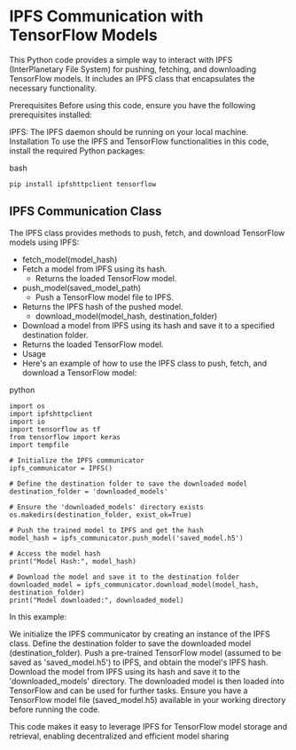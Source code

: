 # IPFS Communication with TensorFlow Models
This Python code provides a simple way to interact with IPFS (InterPlanetary File System) for pushing, fetching, and downloading TensorFlow models. It includes an IPFS class that encapsulates the necessary functionality.

Prerequisites
Before using this code, ensure you have the following prerequisites installed:

IPFS: The IPFS daemon should be running on your local machine.
Installation
To use the IPFS and TensorFlow functionalities in this code, install the required Python packages:

bash
```
pip install ipfshttpclient tensorflow
```
## IPFS Communication Class
The IPFS class provides methods to push, fetch, and download TensorFlow models using IPFS:

* fetch_model(model_hash)
* Fetch a model from IPFS using its hash.
  * Returns the loaded TensorFlow model.
* push_model(saved_model_path)
  * Push a TensorFlow model file to IPFS.
* Returns the IPFS hash of the pushed model.
  * download_model(model_hash, destination_folder)
* Download a model from IPFS using its hash and save it to a specified destination folder.
* Returns the loaded TensorFlow model.
* Usage
* Here's an example of how to use the IPFS class to push, fetch, and download a TensorFlow model:

python
```Copy code
import os
import ipfshttpclient
import io
import tensorflow as tf
from tensorflow import keras
import tempfile

# Initialize the IPFS communicator
ipfs_communicator = IPFS()

# Define the destination folder to save the downloaded model
destination_folder = 'downloaded_models'

# Ensure the 'downloaded_models' directory exists
os.makedirs(destination_folder, exist_ok=True)

# Push the trained model to IPFS and get the hash
model_hash = ipfs_communicator.push_model('saved_model.h5')

# Access the model hash
print("Model Hash:", model_hash)

# Download the model and save it to the destination folder
downloaded_model = ipfs_communicator.download_model(model_hash, destination_folder)
print("Model downloaded:", downloaded_model)
```
In this example:

We initialize the IPFS communicator by creating an instance of the IPFS class.
Define the destination folder to save the downloaded model (destination_folder).
Push a pre-trained TensorFlow model (assumed to be saved as 'saved_model.h5') to IPFS, and obtain the model's IPFS hash.
Download the model from IPFS using its hash and save it to the 'downloaded_models' directory.
The downloaded model is then loaded into TensorFlow and can be used for further tasks.
Ensure you have a TensorFlow model file (saved_model.h5) available in your working directory before running the code.

This code makes it easy to leverage IPFS for TensorFlow model storage and retrieval, enabling decentralized and efficient model sharing